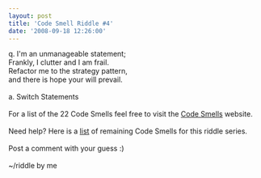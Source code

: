 ```yaml
---
layout: post
title: 'Code Smell Riddle #4'
date: '2008-09-18 12:26:00'
---
```


q. I'm an unmanageable statement;<br>Frankly, I clutter and I am frail.<br>Refactor me to the strategy pattern,<br>and there is hope your will prevail.<br><br>a. Switch Statements<br><br>For a list of the 22 Code Smells feel free to visit the <a href="http://tinyurl.com/codesmells" target="_blank">Code Smells</a> website.<br><br>Need help? Here is a <a href="http://www.elijahmanor.com/#">list</a> of remaining Code Smells for this riddle series.<br><br>Post a comment with your guess :)<br><br>~/riddle by me